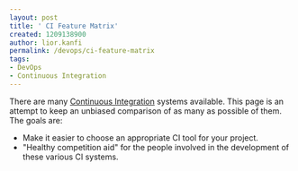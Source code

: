 ```yaml
---
layout: post
title: ' CI Feature Matrix'
created: 1209138900
author: lior.kanfi
permalink: /devops/ci-feature-matrix
tags:
- DevOps
- Continuous Integration
---
```

<p><span id="thmr_42" class="thmr_call"><span id="thmr_6" class="thmr_call"><p>There are many <a rel="nofollow" href="http://www.martinfowler.com/articles/continuousIntegration.html">Continuous Integration</a> systems available. This page is an attempt to keep an unbiased comparison of as many as possible of them. The goals are:</p> <ul><li>Make it easier to choose an appropriate CI tool for your project.</li><li>&quot;Healthy competition aid&quot; for the people involved in the development of these various CI systems.</li></ul></span></span></p>
